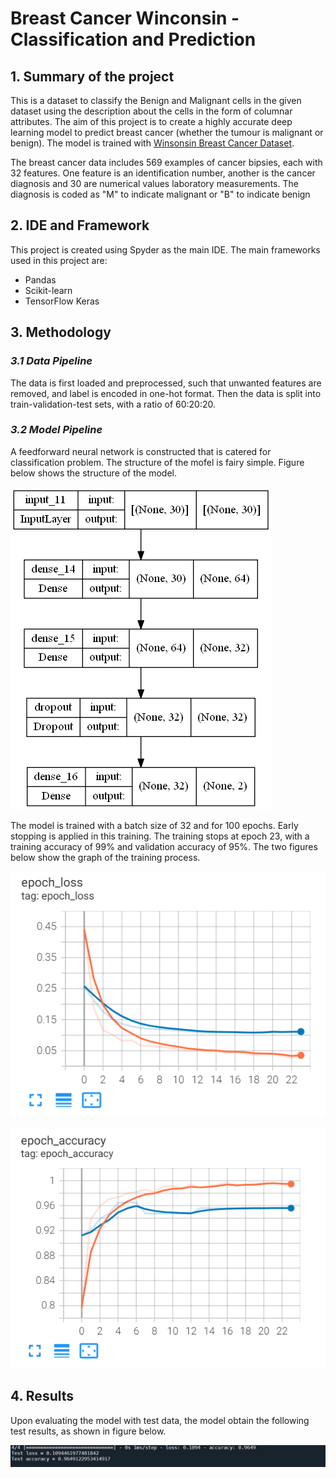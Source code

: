 # Breast Cancer Winconsin - Classification and Prediction

## 1. Summary of the project
This is a dataset to classify the Benign and Malignant cells in the given dataset using the description about the cells in the form of columnar attributes. The aim of this project is to create a highly accurate deep learning model to predict breast cancer (whether the tumour is malignant or benign). The model is trained with [Winsonsin Breast Cancer Dataset](https://www.kaggle.com/datasets/uciml/breast-cancer-wisconsin-data).

The breast cancer data includes 569 examples of cancer bipsies, each with 32 features. One feature is an identification number, another is the cancer diagnosis and 30 are numerical values laboratory measurements. The diagnosis is coded as "M" to indicate malignant or "B" to indicate benign

## 2. IDE and Framework
This project is created using Spyder as the main IDE. The main frameworks used in this project are:
- Pandas
- Scikit-learn
- TensorFlow Keras

## 3. Methodology

### _3.1 Data Pipeline_
The data is first loaded and preprocessed, such that unwanted features are removed, and label is encoded in one-hot format. Then the data is split into train-validation-test sets, with a ratio of 60:20:20.

### _3.2 Model Pipeline_
A feedforward neural network is constructed that is catered for classification problem. The structure of the mofel is fairy simple. Figure below shows the structure of the model.

![alt text](https://github.com/paan234/AI05-repo-1/blob/master/Image/model.png)

The model is trained with a batch size of 32 and for 100 epochs. Early stopping is applied in this training. The training stops at epoch 23, with a training accuracy of 99% and validation accuracy of 95%. The two figures below show the graph of the training process.

![alt text](https://github.com/paan234/AI05-repo-1/blob/master/Image/Loss_graph.png)

![alt text](https://github.com/paan234/AI05-repo-1/blob/master/Image/Accuracy_graph.png)

## 4. Results
Upon evaluating the model with test data, the model obtain the following test results, as shown in figure below.

![alt text](https://github.com/paan234/AI05-repo-1/blob/master/Image/Test_result.jpg)
